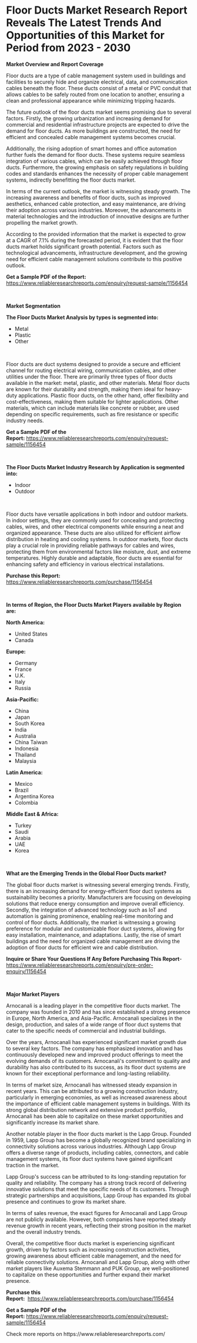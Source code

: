 <p><h1>Floor Ducts Market Research Report Reveals The Latest Trends And Opportunities of this Market for Period from 2023 - 2030</h1></p><p><strong>Market Overview and Report Coverage</strong></p>
<p><p>Floor ducts are a type of cable management system used in buildings and facilities to securely hide and organize electrical, data, and communication cables beneath the floor. These ducts consist of a metal or PVC conduit that allows cables to be safely routed from one location to another, ensuring a clean and professional appearance while minimizing tripping hazards.</p><p>The future outlook of the floor ducts market seems promising due to several factors. Firstly, the growing urbanization and increasing demand for commercial and residential infrastructure projects are expected to drive the demand for floor ducts. As more buildings are constructed, the need for efficient and concealed cable management systems becomes crucial.</p><p>Additionally, the rising adoption of smart homes and office automation further fuels the demand for floor ducts. These systems require seamless integration of various cables, which can be easily achieved through floor ducts. Furthermore, the growing emphasis on safety regulations in building codes and standards enhances the necessity of proper cable management systems, indirectly benefitting the floor ducts market.</p><p>In terms of the current outlook, the market is witnessing steady growth. The increasing awareness and benefits of floor ducts, such as improved aesthetics, enhanced cable protection, and easy maintenance, are driving their adoption across various industries. Moreover, the advancements in material technologies and the introduction of innovative designs are further propelling the market growth.</p><p>According to the provided information that the market is expected to grow at a CAGR of 7.1% during the forecasted period, it is evident that the floor ducts market holds significant growth potential. Factors such as technological advancements, infrastructure development, and the growing need for efficient cable management solutions contribute to this positive outlook.</p></p>
<p><strong>Get a Sample PDF of the Report:</strong> <a href="https://www.reliableresearchreports.com/enquiry/request-sample/1156454">https://www.reliableresearchreports.com/enquiry/request-sample/1156454</a></p>
<p>&nbsp;</p>
<p><strong>Market Segmentation</strong></p>
<p><strong>The Floor Ducts Market Analysis by types is segmented into:</strong></p>
<p><ul><li>Metal</li><li>Plastic</li><li>Other</li></ul></p>
<p>&nbsp;</p>
<p><p>Floor ducts are duct systems designed to provide a secure and efficient channel for routing electrical wiring, communication cables, and other utilities under the floor. There are primarily three types of floor ducts available in the market: metal, plastic, and other materials. Metal floor ducts are known for their durability and strength, making them ideal for heavy-duty applications. Plastic floor ducts, on the other hand, offer flexibility and cost-effectiveness, making them suitable for lighter applications. Other materials, which can include materials like concrete or rubber, are used depending on specific requirements, such as fire resistance or specific industry needs.</p></p>
<p><strong>Get a Sample PDF of the Report:</strong>&nbsp;<a href="https://www.reliableresearchreports.com/enquiry/request-sample/1156454">https://www.reliableresearchreports.com/enquiry/request-sample/1156454</a></p>
<p>&nbsp;</p>
<p><strong>The Floor Ducts Market Industry Research by Application is segmented into:</strong></p>
<p><ul><li>Indoor</li><li>Outdoor</li></ul></p>
<p>&nbsp;</p>
<p><p>Floor ducts have versatile applications in both indoor and outdoor markets. In indoor settings, they are commonly used for concealing and protecting cables, wires, and other electrical components while ensuring a neat and organized appearance. These ducts are also utilized for efficient airflow distribution in heating and cooling systems. In outdoor markets, floor ducts play a crucial role in providing reliable pathways for cables and wires, protecting them from environmental factors like moisture, dust, and extreme temperatures. Highly durable and adaptable, floor ducts are essential for enhancing safety and efficiency in various electrical installations.</p></p>
<p><strong>Purchase this Report:</strong>&nbsp; <a href="https://www.reliableresearchreports.com/purchase/1156454">https://www.reliableresearchreports.com/purchase/1156454</a></p>
<p>&nbsp;</p>
<p><strong>In terms of Region, the Floor Ducts Market Players available by Region are:</strong></p>
<p>
    <p> <strong> North America: </strong>
        <ul>
            <li>United States</li>
            <li>Canada</li>
        </ul>
        </p> 
    <p> <strong> Europe: </strong>
        <ul>
            <li>Germany</li>
            <li>France</li>
            <li>U.K.</li>
            <li>Italy</li>
            <li>Russia</li>
        </ul>
        </p> 
    <p> <strong> Asia-Pacific: </strong>
        <ul>
            <li>China</li>
            <li>Japan</li>
            <li>South Korea</li>
            <li>India</li>
            <li>Australia</li>
            <li>China Taiwan</li>
            <li>Indonesia</li>
            <li>Thailand</li>
            <li>Malaysia</li>
        </ul>
        </p> 
    <p> <strong> Latin America: </strong>
        <ul>
            <li>Mexico</li>
            <li>Brazil</li>
            <li>Argentina Korea</li>
            <li>Colombia</li>
        </ul>
        </p> 
    <p> <strong> Middle East & Africa: </strong>
        <ul>
            <li>Turkey</li>
            <li>Saudi</li>
            <li>Arabia</li>
            <li>UAE</li>
            <li>Korea</li>
        </ul>
    </p>
    </p>
<p>&nbsp;</p>
<p><strong>What are the Emerging Trends in the Global Floor Ducts market?</strong></p>
<p><p>The global floor ducts market is witnessing several emerging trends. Firstly, there is an increasing demand for energy-efficient floor duct systems as sustainability becomes a priority. Manufacturers are focusing on developing solutions that reduce energy consumption and improve overall efficiency. Secondly, the integration of advanced technology such as IoT and automation is gaining prominence, enabling real-time monitoring and control of floor ducts. Additionally, the market is witnessing a growing preference for modular and customizable floor duct systems, allowing for easy installation, maintenance, and adaptations. Lastly, the rise of smart buildings and the need for organized cable management are driving the adoption of floor ducts for efficient wire and cable distribution.</p></p>
<p><strong>Inquire or Share Your Questions If Any Before Purchasing This Report</strong>- <a href="https://www.reliableresearchreports.com/enquiry/pre-order-enquiry/1156454">https://www.reliableresearchreports.com/enquiry/pre-order-enquiry/1156454</a></p>
<p>&nbsp;</p>
<p><strong>Major Market Players</strong></p>
<p><p>Arnocanali is a leading player in the competitive floor ducts market. The company was founded in 2010 and has since established a strong presence in Europe, North America, and Asia-Pacific. Arnocanali specializes in the design, production, and sales of a wide range of floor duct systems that cater to the specific needs of commercial and industrial buildings.</p><p>Over the years, Arnocanali has experienced significant market growth due to several key factors. The company has emphasized innovation and has continuously developed new and improved product offerings to meet the evolving demands of its customers. Arnocanali's commitment to quality and durability has also contributed to its success, as its floor duct systems are known for their exceptional performance and long-lasting reliability.</p><p>In terms of market size, Arnocanali has witnessed steady expansion in recent years. This can be attributed to a growing construction industry, particularly in emerging economies, as well as increased awareness about the importance of efficient cable management systems in buildings. With its strong global distribution network and extensive product portfolio, Arnocanali has been able to capitalize on these market opportunities and significantly increase its market share.</p><p>Another notable player in the floor ducts market is the Lapp Group. Founded in 1959, Lapp Group has become a globally recognized brand specializing in connectivity solutions across various industries. Although Lapp Group offers a diverse range of products, including cables, connectors, and cable management systems, its floor duct systems have gained significant traction in the market.</p><p>Lapp Group's success can be attributed to its long-standing reputation for quality and reliability. The company has a strong track record of delivering innovative solutions that meet the specific needs of its customers. Through strategic partnerships and acquisitions, Lapp Group has expanded its global presence and continues to grow its market share.</p><p>In terms of sales revenue, the exact figures for Arnocanali and Lapp Group are not publicly available. However, both companies have reported steady revenue growth in recent years, reflecting their strong position in the market and the overall industry trends.</p><p>Overall, the competitive floor ducts market is experiencing significant growth, driven by factors such as increasing construction activities, growing awareness about efficient cable management, and the need for reliable connectivity solutions. Arnocanali and Lapp Group, along with other market players like Auxema Stemmann and PUK Group, are well-positioned to capitalize on these opportunities and further expand their market presence.</p></p>
<p><strong>Purchase this Report:</strong>&nbsp;&nbsp;<a href="https://www.reliableresearchreports.com/purchase/1156454">https://www.reliableresearchreports.com/purchase/1156454</a></p>
<p></p>
<p><strong>Get a Sample PDF of the Report:</strong>&nbsp;<a href="https://www.reliableresearchreports.com/enquiry/request-sample/1156454">https://www.reliableresearchreports.com/enquiry/request-sample/1156454</a></p>
<p>Check more reports on https://www.reliableresearchreports.com/</p>